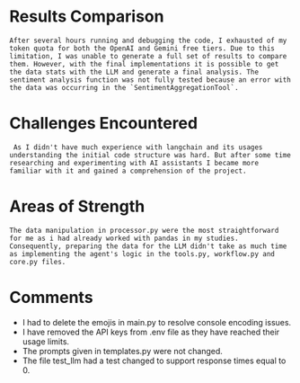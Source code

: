 # Results Comparison
    After several hours running and debugging the code, I exhausted of my token quota for both the OpenAI and Gemini free tiers. Due to this limitation, I was unable to generate a full set of results to compare them. However, with the final implementations it is possible to get the data stats with the LLM and generate a final analysis. The sentiment analysis function was not fully tested because an error with the data was occurring in the `SentimentAggregationTool`.

# Challenges Encountered
     As I didn't have much experience with langchain and its usages understanding the initial code structure was hard. But after some time researching and experimenting with AI assistants I became more familiar with it and gained a comprehension of the project.

# Areas of Strength
    The data manipulation in processor.py were the most straightforward for me as i had already worked with pandas in my studies. Consequently, preparing the data for the LLM didn't take as much time as implementing the agent's logic in the tools.py, workflow.py and core.py files.

# Comments 
* I had to delete the emojis in main.py to resolve console encoding issues.
* I have removed the API keys from .env file as they have reached their usage limits.
* The prompts given in templates.py were not changed.
* The file test_llm had a test changed to support response times equal to 0.